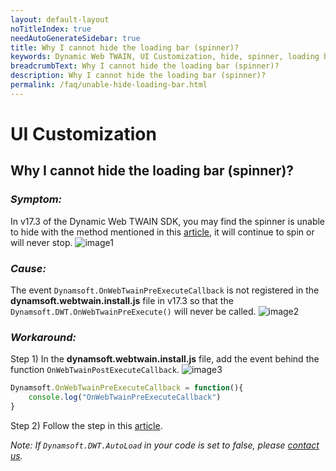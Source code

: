 ```yaml
---
layout: default-layout
noTitleIndex: true
needAutoGenerateSidebar: true
title: Why I cannot hide the loading bar (spinner)?
keywords: Dynamic Web TWAIN, UI Customization, hide, spinner, loading bar
breadcrumbText: Why I cannot hide the loading bar (spinner)?
description: Why I cannot hide the loading bar (spinner)?
permalink: /faq/unable-hide-loading-bar.html
---
```


# UI Customization

## Why I cannot hide the loading bar (spinner)?

### ***Symptom:***
In v17.3 of the Dynamic Web TWAIN SDK, you may find the spinner is unable to hide with the method mentioned in this [article]({{site.indepth}}features/ui.html#loading-bar-and-backdrop), it will continue to spin or will never stop.
![image1]({{site.assets}}imgs/unable_hide_spinner_spinner.png)

### ***Cause:***
The event `Dynamsoft.OnWebTwainPreExecuteCallback` is not registered in the **dynamsoft.webtwain.install.js** file in v17.3 so that the `Dynamsoft.DWT.OnWebTwainPreExecute()` will never be called.
![image2]({{site.assets}}imgs/unable_hide_spinner_install_code.png)

### ***Workaround:***
Step 1) In the **dynamsoft.webtwain.install.js** file, add the event behind the function `OnWebTwainPostExecuteCallback`.
![image3]({{site.assets}}imgs/unable_hide_spinner_install_code2.png)

````javascript
Dynamsoft.OnWebTwainPreExecuteCallback = function(){
    console.log("OnWebTwainPreExecuteCallback")
}
````

Step 2) Follow the step in this [article](({{site.indepth}}features/ui.html#loading-bar-and-backdrop)).


*Note: If `Dynamsoft.DWT.AutoLoad` in your code is set to false, please <a href="https://www.dynamsoft.com/company/contact/" target="_blank">contact us</a>.*
